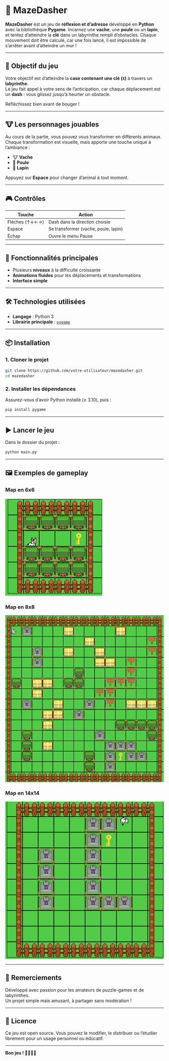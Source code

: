 # 🧠 MazeDasher

**MazeDasher** est un jeu de **réflexion et d’adresse** développé en **Python** avec la bibliothèque **Pygame**. Incarnez une **vache**, une **poule** ou un **lapin**, et tentez d’atteindre la **clé** dans un labyrinthe rempli d’obstacles. Chaque mouvement doit être calculé, car une fois lancé, il est impossible de s’arrêter avant d’atteindre un mur !

---

## 🚀 Objectif du jeu

Votre objectif est d’atteindre la **case contenant une clé (`X`)** à travers un **labyrinthe**.  
Le jeu fait appel à votre sens de l’anticipation, car chaque déplacement est un **dash** : vous glissez jusqu’à heurter un obstacle.

Réfléchissez bien avant de bouger !

---

## 🐮 Les personnages jouables

Au cours de la partie, vous pouvez vous transformer en différents animaux. Chaque transformation est visuelle, mais apporte une touche unique à l’ambiance :

- 🐮 **Vache**   
- 🐔 **Poule**   
- 🐰 **Lapin**   

Appuyez sur **Espace** pour changer d’animal à tout moment.

---

## 🎮 Contrôles

| Touche         | Action                                |
|----------------|----------------------------------------|
| Flèches (↑↓←→) | Dash dans la direction choisie         |
| Espace         | Se transformer (vache, poule, lapin)   |
| Échap          | Ouvre le menu Pause                   |

---

## 🧱 Fonctionnalités principales

- Plusieurs **niveaux** à la difficulté croissante
- **Animations fluides** pour les déplacements et transformations
- **Interface simple** 

---

## 🛠️ Technologies utilisées

- **Langage** : Python 3
- **Librairie principale** : [`pygame`](https://www.pygame.org/)

---

## 📦 Installation

### 1. Cloner le projet

```bash
git clone https://github.com/votre-utilisateur/mazedasher.git
cd mazedasher
```

### 2. Installer les dépendances

Assurez-vous d’avoir Python installé (≥ 3.10), puis :

```bash
pip install pygame
```

---

## ▶️ Lancer le jeu

Dans le dossier du projet :

```bash
python main.py
```

---



## 🖼️ Exemples de gameplay


### Map en 6x6

![Map](assets/screenshots/screenshot1.png)

### Map en 8x8

![Map](assets/screenshots/screenshot2.png)

### Map en 14x14

![Map](assets/screenshots/screenshot3.png)

---

## 🙌 Remerciements

Développé avec passion pour les amateurs de puzzle-games et de labyrinthes.  
Un projet simple mais amusant, à partager sans modération !

---

## 📄 Licence

Ce jeu est open source. Vous pouvez le modifier, le distribuer ou l’étudier librement pour un usage personnel ou éducatif.

---

**Bon jeu ! 🧠🐮🐔🐰**